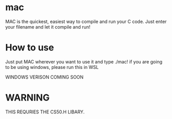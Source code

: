 # mac
MAC is the quickest, easiest way to compile and run your C code. Just enter your filename and let it compile and run!
# How to use
Just put MAC wherever you want to use it and type ./mac!
if you are going to be using windows, please run this in WSL

WINDOWS VERISON COMING SOON
# WARNING
THIS REQURIES THE CS50.H LIBARY.
